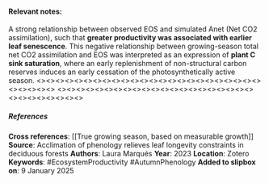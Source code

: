 #### **Relevant notes**:
A strong relationship between observed EOS and simulated Anet (Net CO2 assimilation), such that **greater productivity was associated with earlier leaf senescence**. This negative relationship between growing-season total net CO2 assimilation and EOS was interpreted as an expression of **plant C sink saturation**, where an early replenishment of non-structural carbon reserves induces an early cessation of the photosynthetically active season.
<><><><><><><><><><><><><><><><><><><><><><><><><><><><><>
<><><><><><><><><><><><><><><><><><><><><><><><><><><><><>
##### References
**Cross references**: 
[[True growing season,  based on measurable growth]]
**Source**: Acclimation of phenology relieves leaf longevity constraints in deciduous forests
**Authors**: Laura Marqués
**Year**: 2023
**Location**: Zotero
**Keywords**: #EcosystemProductivity #AutumnPhenology 
**Added to slipbox on**: 9 January 2025

